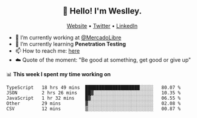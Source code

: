 <h2 align="center">👋 Hello! I'm Weslley.</h2>
<p align="center">
  <a href="http://weslleyneri.com.br">Website</a> •
  <a href="https://twitter.com/Weslley_Neri">Twitter</a> •
  <a href="https://www.linkedin.com/in/weslley-neri-3658908b">LinkedIn</a>
</p>


- 🔭 I’m currently working at [@MercadoLibre](https://github.com/mercadolibre)
- 🌱 I’m currently learning **Penetration Testing**
- 📫 How to reach me: [here](mailto:weslley39@gmail.com)
- ☁️ Quote of the moment: "Be good at something, get good or give up"

📊 **This week I spent my time working on**
<!--START_SECTION:waka-->
```text
TypeScript   18 hrs 49 mins  ████████████████████░░░░░   80.07 % 
JSON         2 hrs 26 mins   ██▓░░░░░░░░░░░░░░░░░░░░░░   10.35 % 
JavaScript   1 hr 32 mins    █▓░░░░░░░░░░░░░░░░░░░░░░░   06.55 % 
Other        29 mins         ▓░░░░░░░░░░░░░░░░░░░░░░░░   02.08 % 
CSV          12 mins         ▒░░░░░░░░░░░░░░░░░░░░░░░░   00.87 % 
```
<!--END_SECTION:waka-->

<!-- Inspired by https://github.com/gruselhaus/gruselhaus -->